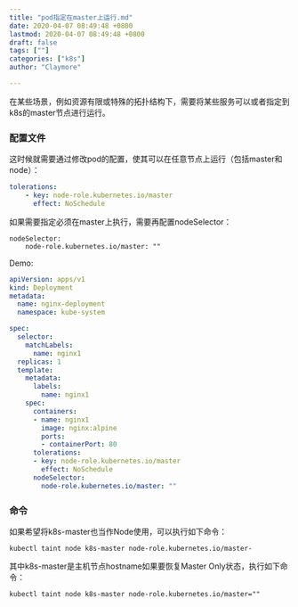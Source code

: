 ```yaml
---
title: "pod指定在master上运行.md"
date: 2020-04-07 08:49:48 +0800
lastmod: 2020-04-07 08:49:48 +0800
draft: false
tags: [""]
categories: ["k8s"]
author: "Claymore"

---
```



在某些场景，例如资源有限或特殊的拓扑结构下，需要将某些服务可以或者指定到k8s的master节点进行运行。



### 配置文件

这时候就需要通过修改pod的配置，使其可以在任意节点上运行（包括master和node）：

```yaml
tolerations:
    - key: node-role.kubernetes.io/master
      effect: NoSchedule
```


如果需要指定必须在master上执行，需要再配置nodeSelector：

```
nodeSelector:
    node-role.kubernetes.io/master: ""
```



Demo:

``` yaml
apiVersion: apps/v1
kind: Deployment
metadata:
  name: nginx-deployment
  namespace: kube-system

spec:
  selector:
    matchLabels:
      name: nginx1
  replicas: 1 
  template:
    metadata:
      labels:
        name: nginx1
    spec:
      containers:
      - name: nginx1
        image: nginx:alpine
        ports:
        - containerPort: 80
      tolerations:
      - key: node-role.kubernetes.io/master
        effect: NoSchedule
      nodeSelector:
        node-role.kubernetes.io/master: ""
```



### 命令

如果希望将k8s-master也当作Node使用，可以执行如下命令：

```
kubectl taint node k8s-master node-role.kubernetes.io/master-
```

其中k8s-master是主机节点hostname如果要恢复Master Only状态，执行如下命令：


```
kubectl taint node k8s-master node-role.kubernetes.io/master=""
```